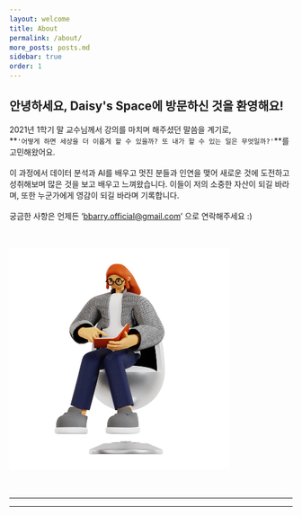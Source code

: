 ```yaml
---
layout: welcome
title: About
permalink: /about/
more_posts: posts.md
sidebar: true
order: 1
---
```



## 안녕하세요, Daisy's Space에 방문하신 것을 환영해요!

2021년 1학기 말 교수님께서 강의를 마치며 해주셨던 말씀을 계기로,<br>
**`'어떻게 하면 세상을 더 이롭게 할 수 있을까? 또 내가 할 수 있는 일은 무엇일까?'`**를 고민해왔어요.<br><br>
이 과정에서 데이터 분석과 AI를 배우고 멋진 분들과 인연을 맺어 새로운 것에 도전하고 성취해보며 많은 것을 보고 배우고 느껴왔습니다.
이들이 저의 소중한 자산이 되길 바라며, 또한 누군가에게 영감이 되길 바라며 기록합니다.<br>
<br>
궁금한 사항은 언제든 ‘bbarry.official@gmail.com’ 으로 연락해주세요 :)<br>
<!--Pleaseh check my [resume] if you wish to know more about me.-->
<br><br>
![](/assets/img/about.png)
<br><br><br>

***

***

<!--author-->

<!-- Links -->
<!--[resume]: /resume/ -->
